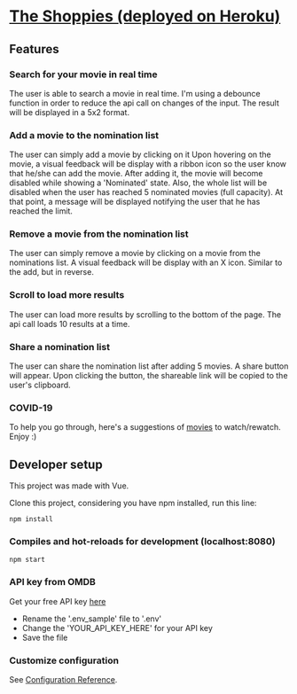 # [The Shoppies (deployed on Heroku)](https://theshoppies-x-mn.herokuapp.com)

## Features
### Search for your movie in real time
The user is able to search a movie in real time. I'm using a debounce function in order to reduce the api call on changes of the input. 
The result will be displayed in a 5x2 format.

### Add a movie to the nomination list
The user can simply add a movie by clicking on it Upon hovering on the movie, a visual feedback will be display with a ribbon icon so the user know that he/she can add the movie. After adding it, the movie will become disabled while showing a 'Nominated' state. Also, the whole list will be disabled when the user has reached 5 nominated movies (full capacity). At that point, a message will be displayed notifying the user that he has reached the limit.

### Remove a movie from the nomination list
The user can simply remove a movie by clicking on a movie from the nominations list. A visual feedback will be display with an X icon. Similar to the add, but in reverse.

### Scroll to load more results
The user can load more results by scrolling to the bottom of the page. The api call loads 10 results at a time. 

### Share a nomination list
The user can share the nomination list after adding 5 movies. A share button will appear. Upon clicking the button, the shareable link will be copied to the user's clipboard.

### COVID-19
To help you go through, here's a suggestions of [movies](https://theshoppies-x-mn.herokuapp.com/?nominations=dHQwMTEwOTEyLHR0MzQ2MDI1Mix0dDEzNzU2NjYsdHQwOTkzODQ2LHR0MDA5OTc4NQ%3D%3D) to watch/rewatch. Enjoy :)

## Developer setup
This project was made with Vue.

Clone this project, considering you have npm installed, run this line:
```
npm install
```

### Compiles and hot-reloads for development (localhost:8080)
```
npm start
```

### API key from OMDB
Get your free API key [here](http://www.omdbapi.com/apikey.aspx) 

- Rename the '.env_sample' file to '.env'
- Change the 'YOUR_API_KEY_HERE' for your API key
- Save the file

### Customize configuration
See [Configuration Reference](https://cli.vuejs.org/config/).
